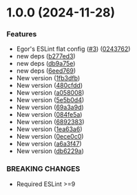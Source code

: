 # 1.0.0 (2024-11-28)


### Features

* Egor's ESLint flat config ([#3](https://github.com/egor-xyz/eslint-config/issues/3)) ([0243762](https://github.com/egor-xyz/eslint-config/commit/0243762bd31107ef3fb60354668e513cad83f91f))
* new deps ([b277ed3](https://github.com/egor-xyz/eslint-config/commit/b277ed355adf671764fc2b73bd7ed057b86b0239))
* new deps ([db9a75e](https://github.com/egor-xyz/eslint-config/commit/db9a75e9ec2f0cb9463036a85f6bdc83513264ab))
* new deps ([6eed769](https://github.com/egor-xyz/eslint-config/commit/6eed769e1df20989fe8c73793369fb66219937b5))
* New version ([1fb3dfb](https://github.com/egor-xyz/eslint-config/commit/1fb3dfba77ee93fb9c8ca93fd00b5cd10749aa20))
* New version ([480cfdd](https://github.com/egor-xyz/eslint-config/commit/480cfdde15cb28fe5586a51bda0651d1b2720346))
* New version ([a058008](https://github.com/egor-xyz/eslint-config/commit/a058008870c97bc6047ca4837aa368d6fb140955))
* New version ([5e5b0d4](https://github.com/egor-xyz/eslint-config/commit/5e5b0d4794b5df653d3e459af81432b82ddc591d))
* New version ([69a3a9d](https://github.com/egor-xyz/eslint-config/commit/69a3a9d89470918804d2c74fa3e6b678228a818a))
* New version ([084fe5a](https://github.com/egor-xyz/eslint-config/commit/084fe5ad7fa9effa79b1e6c04d8dd1403f54b11c))
* New version ([6892383](https://github.com/egor-xyz/eslint-config/commit/6892383180bba9e59426adfef0eb53193df426f3))
* New version ([1ea63a6](https://github.com/egor-xyz/eslint-config/commit/1ea63a627b1487663642d4e5586005cc8cb348cd))
* New version ([0ece0c0](https://github.com/egor-xyz/eslint-config/commit/0ece0c0d0975adce2590b4023c61d4b114dad3f2))
* New version ([a6a3f47](https://github.com/egor-xyz/eslint-config/commit/a6a3f47c32857e64a1d9481024256ebb8bf2ca35))
* New version ([db6229a](https://github.com/egor-xyz/eslint-config/commit/db6229af929f2332f7cef7ea699f86bf941fd5ac))


### BREAKING CHANGES

* Required ESLint >=9
